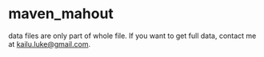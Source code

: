 # maven_mahout

data files are only part of whole file. If you want to get full data, contact me at kailu.luke@gmail.com.
